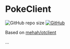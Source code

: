 # PokeClient

![GitHub repo size](https://img.shields.io/github/repo-size/demonicat/pokeclient)
[![GitHub](https://img.shields.io/github/license/demonicat/pokeclient)](https://github.com/demonicat/pokeclient/blob/main/LICENSE)

Based on [mehah/otclient](https://github.com/mehah/otclient/tree/d10976788162d69f6731ce263bce891487725293)

...


